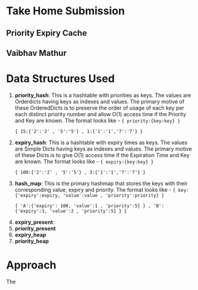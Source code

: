 # Take Home Submission
## Priority Expiry Cache
## Vaibhav Mathur

# Data Structures Used
1. **priority_hash**: This is a hashtable with priorities as keys. The values are Orderdicts having keys as indexes and values. The primary motive of these OrderedDicts is to preserve the order of usage of each key per each distinct priority number and allow O(1) access time if the Priority and Key are known. The format looks like - ```{ priority:{key:key} }```
   ```
   { 15:{'2':'2' , '5':'5'} , 1:{'1':'1','7':'7'} }
   ```
2. **expiry_hash**: This is a hashtable with expiry times as keys. The values are Simple Dicts having keys as indexes and values. The primary motive of these Dicts is to give O(1) access time if the Expiration Time and Key are known. The format looks like - ```{ expiry:{key:key} }```
    ```
   { 100:{'2':'2' , '5':'5'} , 3:{'1':'1','7':'7'} }
   ```
3. **hash_map**: This is the primary hashmap that stores the keys with their corresponding value, expiry and priority. The format looks like - ```{ key:{'expiry':expiry, 'value':value , 'priority':priority} }```
    ```
   { 'A':{'expiry': 100, 'value':1 , 'priority':5} } , 'B':{'expiry':3, 'value':2 , 'priority':5} } }
   ```
4. **expiry_present**: 
5. **priority_present**
6. **expiry_heap**
7. **priority_heap**

# Approach
The 
